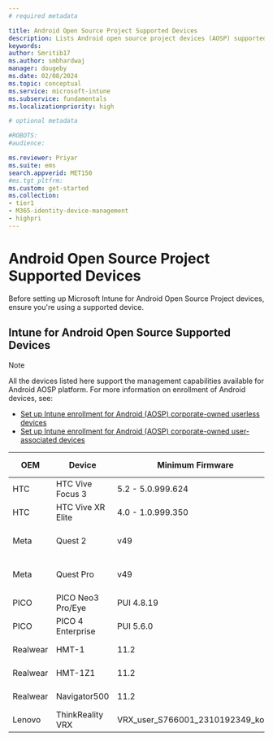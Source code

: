 ```yaml
---
# required metadata

title: Android Open Source Project Supported Devices
description: Lists Android open source project devices (AOSP) supported devices
keywords:
author: Smritib17
ms.author: smbhardwaj
manager: dougeby
ms.date: 02/08/2024
ms.topic: conceptual
ms.service: microsoft-intune
ms.subservice: fundamentals
ms.localizationpriority: high

# optional metadata

#ROBOTS:
#audience:

ms.reviewer: Priyar
ms.suite: ems
search.appverid: MET150
#ms.tgt_pltfrm:
ms.custom: get-started
ms.collection:
- tier1
- M365-identity-device-management
- highpri
---
```



# Android Open Source Project Supported Devices

Before setting up Microsoft Intune for Android Open Source Project devices, ensure you're using a supported device.

## Intune for Android Open Source Supported Devices

> [!NOTE]
> All the devices listed here support the management capabilities available for Android AOSP platform. For more information on enrollment of Android devices, see: 
> - [Set up Intune enrollment for Android (AOSP) corporate-owned userless devices](../enrollment/android-aosp-corporate-owned-userless-enroll.md)
> - [Set up Intune enrollment for Android (AOSP) corporate-owned user-associated devices](../enrollment/android-aosp-corporate-owned-user-associated-enroll.md)

|**OEM**     | **Device**              | **Minimum Firmware**    | **Type of Device** | **Restrictions**       |
| ------- | -------------------| ------------------- | -------------- | ------------------ |
| HTC     | HTC Vive Focus 3   | 5.2 - 5.0.999.624    | AR/VR Headset  |                    |
| HTC     | HTC Vive XR Elite  | 4.0 - 1.0.999.350    | AR/VR Headset  |                    |
| Meta    | Quest 2            | v49                 | AR/VR Headset  | [Available in select regions only](https://work.meta.com/help/307276701907179) |
| Meta    | Quest Pro          | v49                 | AR/VR Headset  | [Available in select regions only](https://work.meta.com/help/307276701907179)|
| PICO    | PICO Neo3 Pro/Eye     | PUI 4.8.19              | AR/VR Headset  |                    |
| PICO    | PICO 4 Enterprise     | PUI 5.6.0              | AR/VR Headset  |                    |
| Realwear| HMT-1              | 11.2                | AR/VR Headset  |                    |
| Realwear| HMT-1Z1            | 11.2                | AR/VR Headset  |                    |
| Realwear| Navigator500       | 11.2                | AR/VR Headset  |                    |
| Lenovo| ThinkReality VRX     | VRX_user_S766001_2310192349_kona   | AR/VR Headset  |                   |

